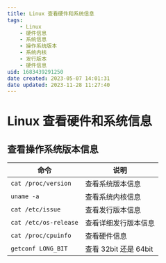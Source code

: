 ```yaml
---
title: Linux 查看硬件和系统信息
tags: 
    - Linux
    - 硬件信息
    - 系统信息
    - 操作系统版本
    - 系统内核
    - 发行版本
    - 硬件信息
uid: 1683439291250
date created: 2023-05-07 14:01:31
date updated: 2023-11-28 11:27:40
---
```


# Linux 查看硬件和系统信息

## 查看操作系统版本信息

| 命令                  | 说明                  |
| --------------------- | --------------------- |
| `cat /proc/version`   | 查看系统版本信息      |
| `uname -a`            | 查看系统内核信息      |
| `cat /etc/issue`      | 查看发行版本信息      |
| `cat /etc/os-release` | 查看详细发行版本信息  |
| `cat /proc/cpuinfo`   | 查看硬件信息          |
| `getconf LONG_BIT`    | 查看 32bit 还是 64bit |
